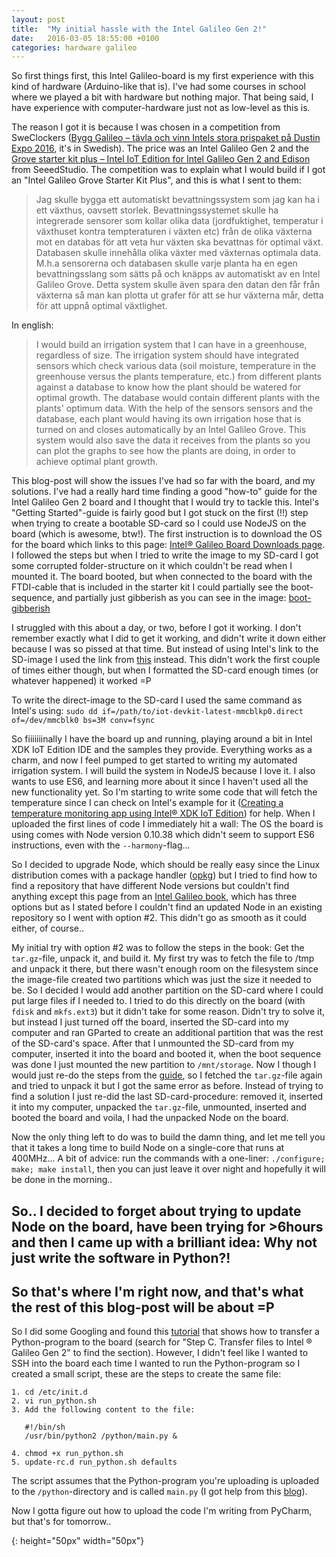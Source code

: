 ```yaml
---
layout: post
title:  "My initial hassle with the Intel Galileo Gen 2!"
date:   2016-03-05 18:55:00 +0100
categories: hardware galileo
---
```


So first things first, this Intel Galileo-board is my first experience with this kind of hardware (Arduino-like that is). I've had some courses in school where we played a bit with hardware but nothing major. That being said, I have experience with computer-hardware just not as low-level as this is.

The reason I got it is because I was chosen in a competition from SweClockers ([Bygg Galileo – tävla och vinn Intels stora prispaket på Dustin Expo 2016][swec-competition], it's in Swedish). The price was an Intel Galileo Gen 2 and the [Grove starter kit plus – Intel IoT Edition for Intel Galileo Gen 2 and Edison][seed-starter] from SeeedStudio. The competition was to explain what I would build if I got an "Intel Galileo Grove Starter Kit Plus", and this is what I sent to them:

> Jag skulle bygga ett automatiskt bevattningssystem som jag kan ha i ett växthus, oavsett storlek. Bevattningssystemet skulle ha integrerade sensorer som kollar olika data (jordfuktighet, temperatur i växthuset kontra tempteraturen i växten etc) från de olika växterna mot en databas för att veta hur växten ska bevattnas för optimal växt. Databasen skulle innehålla olika växter med växternas optimala data. M.h.a sensorerna och databasen skulle varje planta ha en egen bevattningsslang som sätts på och knäpps av automatiskt av en Intel Galileo Grove. Detta system skulle även spara den datan den får från växterna så man kan plotta ut grafer för att se hur växterna mår, detta för att uppnå optimal växtlighet.

In english:

> I would build an irrigation system that I can have in a greenhouse, regardless of size. The irrigation system should have integrated sensors which check various data (soil moisture, temperature in the greenhouse versus the plants temperature, etc.) from different plants against a database to know how the plant should be watered for optimal growth. The database would contain different plants with the plants' optimum data. With the help of the sensors sensors and the database, each plant would having its own irrigation hose that is turned on and closes automatically by an Intel Galileo Grove. This system would also save the data it receives from the plants so you can plot the graphs to see how the plants are doing, in order to achieve optimal plant growth.

This blog-post will show the issues I've had so far with the board, and my solutions. I've had a really hard time finding a good "how-to" guide for the Intel Galileo Gen 2 board and I thought that I would try to tackle this. Intel's "Getting Started"-guide is fairly good but I got stuck on the first (!!) step when trying to create a bootable SD-card so I could use NodeJS on the board (which is awesome, btw!). The first instruction is to download the OS for the board which links to this page: [Intel® Galileo Board Downloads page][intel-galileo-download]. I followed the steps but when I tried to write the image to my SD-card I got some corrupted folder-structure on it which couldn't be read when I mounted it. The board booted, but when connected to the board with the FTDI-cable that is included in the starter kit I could partially see the boot-sequence, and partially just gibberish as you can see in the image: [boot-gibberish]

I struggled with this about a day, or two, before I got it working. I don't remember exactly what I did to get it working, and didn't write it down either because I was so pissed at that time. But instead of using Intel's link to the SD-image I used the link from [this][build-electronic-circuits] instead. This didn't work the first couple of times either though, but when I formatted the SD-card enough times (or whatever happened) it worked =P

To write the direct-image to the SD-card I used the same command as Intel's using: `sudo dd if=/path/to/iot-devkit-latest-mmcblkp0.direct of=/dev/mmcblk0 bs=3M conv=fsync`

So fiiiiiiinally I have the board up and running, playing around a bit in Intel XDK IoT Edition IDE and the samples they provide. Everything works as a charm, and now I feel pumped to get started to writing my automated irrigation system. I will build the system in NodeJS because I love it. I also wants to use ES6, and learning more about it since I haven't used all the new functionality yet. So I'm starting to write some code that will fetch the temperature since I can check on Intel's example for it ([Creating a temperature monitoring app using Intel® XDK IoT Edition][intel-galileo-temperature-example]) for help. When I uploaded the first lines of code I immediately hit a wall: The OS the board is using comes with Node version 0.10.38 which didn't seem to support ES6 instructions, even with the `--harmony`-flag...
 
So I decided to upgrade Node, which should be really easy since the Linux distribution comes with a package handler ([opkg][opkg]) but I tried to find how to find a repository that have different Node versions but couldn't find anything except this page from an [Intel Galileo book][intel-galileo-book], which has three options but as I stated before I couldn't find an updated Node in an existing repository so I went with option #2. This didn't go as smooth as it could either, of course..

My initial try with option #2 was to follow the steps in the book: Get the `tar.gz`-file, unpack it, and build it. My first try was to fetch the file to /tmp and unpack it there, but there wasn't enough room on the filesystem since the image-file created two partitions which was just the size it needed to be. So I decided I would add another partition on the SD-card where I could put large files if I needed to. I tried to do this directly on the board (with `fdisk` and `mkfs.ext3`) but it didn't take for some reason. Didn't try to solve it, but instead I just turned off the board, inserted the SD-card into my computer and ran GParted to create an additional partition that was the rest of the SD-card's space. After that I unmounted the SD-card from my computer, inserted it into the board and booted it, when the boot sequence was done I just mounted the new partition to `/mnt/storage`. Now I though I would just re-do the steps from the [guide][intel-galileo-book], so I fetched the `tar.gz`-file again and tried to unpack it but I got the same error as before. Instead of trying to find a solution I just re-did the last SD-card-procedure: removed it, inserted it into my computer, unpacked the `tar.gz`-file, unmounted, inserted and booted the board and voila, I had the unpacked Node on the board.
  
Now the only thing left to do was to build the damn thing, and let me tell you that it takes a long time to build Node on a single-core that runs at 400MHz... A bit of advice: run the commands with a one-liner: `./configure; make; make install`, then you can just leave it over night and hopefully it will be done in the morning..

## So.. I decided to forget about trying to update Node on the board, have been trying for >6hours and then I came up with a brilliant idea: Why not just write the software in Python?!

## So that's where I'm right now, and that's what the rest of this blog-post will be about =P

So I did some Googling and found this [tutorial][intel-tutorial] that shows how to transfer a Python-program to the board (search for "Step C. Transfer files to Intel ® Galileo Gen 2" to find the section). However, I didn't feel like I wanted to SSH into the board each time I wanted to run the Python-program so I created a small script, these are the steps to create the same file:

~~~
1. cd /etc/init.d
2. vi run_python.sh
3. Add the following content to the file:

   #!/bin/sh
   /usr/bin/python2 /python/main.py &
   
4. chmod +x run_python.sh
5. update-rc.d run_python.sh defaults
~~~

The script assumes that the Python-program you're uploading is uploaded to the `/python`-directory and is called `main.py` (I got help from this [blog][stephaniemoyerman]).

Now I gotta figure out how to upload the code I'm writing from PyCharm, but that's for tomorrow..

<!-- Links -->
[build-electronic-circuits]: http://www.build-electronic-circuits.com/intel-galileo-boot-sd-card/
[intel-galileo-book]: https://books.google.se/books?id=xVAnCgAAQBAJ&pg=PA466&lpg=PA466&dq=yocto+opkg+nodejs&source=bl&ots=bdk3McXNvU&sig=fE9tPVVQYMiUOQiSLFtPEiRaSWI&hl=en&sa=X&ved=0ahUKEwiw6v7E-anLAhVtSZoKHeeWB8cQ6AEINjAD#v=onepage&q=yocto%20opkg%20nodejs&f=false
[intel-galileo-download]: https://software.intel.com/en-us/iot/hardware/galileo/downloads
[intel-galileo-temperature-example]: https://software.intel.com/en-us/creating-a-temperature-monitoring-app-using-intel-xdk-iot-edition
[intel-tutorial]: https://communities.intel.com/docs/DOC-23764
[opkg]: http://git.yoctoproject.org/cgit/cgit.cgi/opkg/
[seed-starter]: http://www.seeedstudio.com/depot/Grove-starter-kit-plus-Intel-IoT-Edition-for-Intel-Galileo-Gen-2-and-Edison-p-1978.html
[stephaniemoyerman]: http://stephaniemoyerman.com/?p=41
[swec-competition]: http://www.sweclockers.com/artikel/21803-bygg-galileo-tavla-och-vinn-intels-stora-prispaket-pa-dustin-expo-2016

<!-- Images -->
[boot-gibberish]: boot-gibberish.png
{: height="50px" width="50px"}